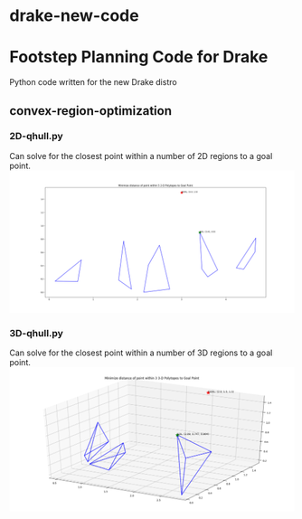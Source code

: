 # drake-new-code

# Footstep Planning Code for Drake #
Python code written for the new Drake distro

## convex-region-optimization ##

### 2D-qhull.py ###
Can solve for the closest point within a number of 2D regions to a goal point.
![2D-qhull.py output](/convex-region-optimization/2D-6UK6PM.png?raw=true "2D-qhull.py Output")

### 3D-qhull.py ###
Can solve for the closest point within a number of 3D regions to a goal point.
![3D-qhull.py output](/convex-region-optimization/3D-W3TGPS.png?raw=true "3D-qhull.py Output")
